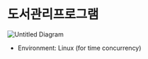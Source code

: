 # 도서관리프로그램

![Untitled Diagram](https://user-images.githubusercontent.com/54742811/231202325-40bf1cde-ec3f-438a-a21e-ab1f95f47104.png)

- Environment: Linux (for time concurrency)
